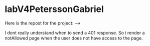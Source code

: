 # labV4PeterssonGabriel

Here is the repost for the project: 
-->

I dont really understand when to send a 401 response. So i render a notAllowed page when the user does not have access to the page.
